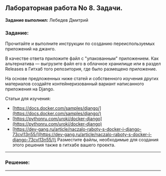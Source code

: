 ## Лабораторная работа No 8. Задачи.

**Задание выполнил:** Лебедев Дмитрий

### Задание: 

Прочитайте и выполните инструкции по созданию переиспользуемых приложений на джанго.

В качестве ответа приложите файл с "упакованным" приложением. Как альтернатива — выгрузите файл его в облачное хранилище или в раздел Releases в Гитхаб того репозитория, где было размещено приложение.

На основе предложенных ниже статей и собственного изучения других материалов создайте контейнеризованный вариант написанного приложения на Django. 

Статьи для изучения: 

* [https://docs.docker.com/samples/django/](https://docs.docker.com/samples/django/)
* [https://pythonru.com/uroki/docker-django](https://pythonru.com/uroki/docker-django)
* [https://dev-gang.ru/article/naczalo-raboty-s-docker-i-django-73cvl13n55/](https://dev-gang.ru/article/naczalo-raboty-s-docker-i-django-73cvl13n55/)\
Разместите файлы, необходимые для создания этого решения также в гитхабе вашего проекта.

___________________________________________
### Решение:
___________________________________________


